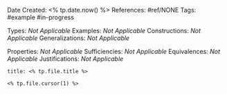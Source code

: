 Date Created: <% tp.date.now() %>
References: #ref/NONE
Tags: #example #in-progress

Types: <i>Not Applicable</i>
Examples: <i>Not Applicable</i>
Constructions: <i>Not Applicable</i>
Generalizations: <i>Not Applicable</i>

Properties: <i>Not Applicable</i>
Sufficiencies: <i>Not Applicable</i>
Equivalences: <i>Not Applicable</i>
Justifications: <i>Not Applicable</i>

```ad-example
title: <% tp.file.title %>

<% tp.file.cursor(1) %>

```